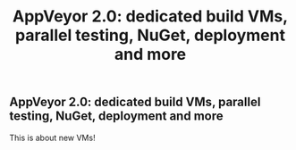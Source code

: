 ﻿---
layout: post
title: 'AppVeyor 2.0: dedicated build VMs, parallel testing, NuGet, deployment and more'
---

## AppVeyor 2.0: dedicated build VMs, parallel testing, NuGet, deployment and more

This is about new VMs!